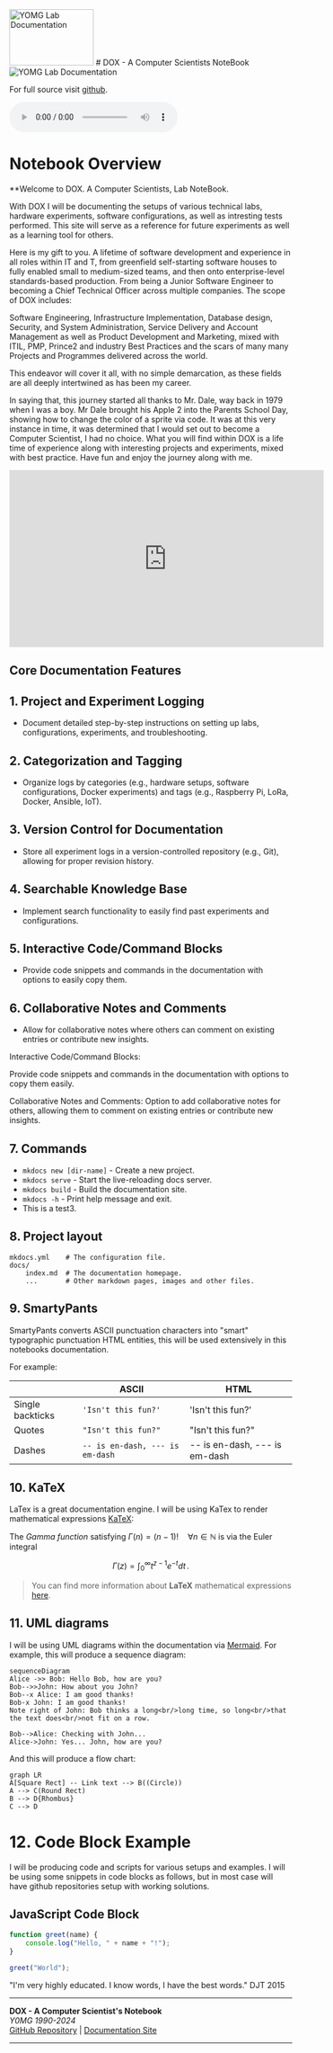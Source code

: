 <img src="dox.png" width="150" height="100" alt="YOMG Lab Documentation">
# DOX - A Computer Scientists NoteBook

<img src="comp.jpg"  alt="YOMG Lab Documentation">

For full source visit [github](https://github.com/youroldmangaming/DOX/).


<audio controls>
  <source src="ElevenLabs_2024-09-29T08_37_04_Grandpa Spuds Oxley_pvc_s67_sb97_t2.mp3" type="audio/mpeg">
  Your browser does not support the audio element.
</audio>


# Notebook Overview

**Welcome to DOX. A Computer Scientists, Lab NoteBook.

With DOX I will be documenting the setups of various technical labs, hardware experiments, software configurations, as well as intresting tests performed. This site will serve as a reference for future experiments as well as a learning tool for others.

Here is my gift to you. A lifetime of software development and experience in all roles within IT and T, from greenfield self-starting software houses to fully enabled small to medium-sized teams, and then onto enterprise-level standards-based production. From being a Junior  Software Engineer to becoming a Chief Technical Officer across multiple companies. The scope of DOX includes:

Software Engineering,
Infrastructure Implementation,
Database design, Security, and System Administration, 
Service Delivery and Account Management as well as 
Product Development and Marketing,
mixed with ITIL, PMP, Prince2 and industry Best Practices and the scars of many many 
Projects and Programmes delivered across the world.

This endeavor will cover it all, with no simple demarcation, as these fields are all deeply intertwined as has been my career.

In saying that, this journey started all thanks to Mr. Dale, way back in 1979 when I was a boy. Mr Dale brought his Apple 2 into the Parents School Day, showing how to change the color of a sprite via code. It was at this very instance in time, it was determined that I would set out to become a Computer Scientist, I had no choice. What you will find within DOX is a life time of experience along with interesting projects and experiments, mixed with best practice. Have fun and enjoy the journey along with me.

<iframe width="560" height="315" src="https://www.youtube.com/embed/_mOaCiMCN2Y" frameborder="0" allow="accelerometer; autoplay; clipboard-write; encrypted-media; gyroscope; picture-in-picture" allowfullscreen></iframe>

## Core Documentation Features

## 1. Project and Experiment Logging

- Document detailed step-by-step instructions on setting up labs, configurations, experiments, and troubleshooting.

## 2. Categorization and Tagging
- Organize logs by categories (e.g., hardware setups, software configurations, Docker experiments) and tags (e.g., Raspberry Pi, LoRa, Docker, Ansible, IoT).

## 3. Version Control for Documentation
- Store all experiment logs in a version-controlled repository (e.g., Git), allowing for proper revision history.

## 4. Searchable Knowledge Base
- Implement search functionality to easily find past experiments and configurations.

## 5. Interactive Code/Command Blocks
- Provide code snippets and commands in the documentation with options to easily copy them.

## 6. Collaborative Notes and Comments
- Allow for collaborative notes where others can comment on existing entries or contribute new insights.


Interactive Code/Command Blocks:

Provide code snippets and commands in the documentation with options to copy them easily.

Collaborative Notes and Comments:
Option to add collaborative notes for others, allowing them to comment on existing entries or contribute new insights.

## 7. Commands

* `mkdocs new [dir-name]` - Create a new project.
* `mkdocs serve` - Start the live-reloading docs server.
* `mkdocs build` - Build the documentation site.
* `mkdocs -h` - Print help message and exit.
* This is a test3.

## 8. Project layout

    mkdocs.yml    # The configuration file.
    docs/
        index.md  # The documentation homepage.
        ...       # Other markdown pages, images and other files.




## 9. SmartyPants

SmartyPants converts ASCII punctuation characters into "smart" typographic punctuation HTML entities, this will be used extensively in this notebooks documentation.

For example:

|                |ASCII                          |HTML                         |
|----------------|-------------------------------|-----------------------------|
|Single backticks|`'Isn't this fun?'`            |'Isn't this fun?'            |
|Quotes          |`"Isn't this fun?"`            |"Isn't this fun?"            |
|Dashes          |`-- is en-dash, --- is em-dash`|-- is en-dash, --- is em-dash|


## 10. KaTeX

LaTex is a great documentation engine. I will be using KaTex to render mathematical expressions [KaTeX](https://khan.github.io/KaTeX/):

The *Gamma function* satisfying $\Gamma(n) = (n-1)!\quad\forall n\in\mathbb N$ is via the Euler integral

$$
\Gamma(z) = \int_0^\infty t^{z-1}e^{-t}dt\,.
$$

> You can find more information about **LaTeX** mathematical expressions [here](http://meta.math.stackexchange.com/questions/5020/mathjax-basic-tutorial-and-quick-reference).


## 11. UML diagrams

I will be using UML diagrams within the documentation via [Mermaid](https://mermaidjs.github.io/). For example, this will produce a sequence diagram:

```mermaid
sequenceDiagram
Alice ->> Bob: Hello Bob, how are you?
Bob-->>John: How about you John?
Bob--x Alice: I am good thanks!
Bob-x John: I am good thanks!
Note right of John: Bob thinks a long<br/>long time, so long<br/>that the text does<br/>not fit on a row.

Bob-->Alice: Checking with John...
Alice->John: Yes... John, how are you?
```

And this will produce a flow chart:

```mermaid
graph LR
A[Square Rect] -- Link text --> B((Circle))
A --> C(Round Rect)
B --> D{Rhombus}
C --> D
```

# 12. Code Block Example
I will be producing code and scripts for various setups and examples. I will be using some snippets in code blocks as follows, but in most case will have github repositories setup with working solutions.

## JavaScript Code Block

```javascript
function greet(name) {
    console.log("Hello, " + name + "!");
}

greet("World");
```

"I'm very highly educated. I know words, I have the best words." DJT 2015


---
**DOX - A Computer Scientist's Notebook**  
_Y0MG 1990-2024_  
[GitHub Repository](https://github.com/youroldmangaming/DOX/tree/master) | [Documentation Site](https://dox.youroldmangaming.com)

---

